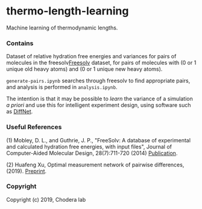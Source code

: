 thermo-length-learning
==============================

Machine learning of thermodynamic lengths.

### Contains

Dataset of relative hydration free energies and variances for pairs of molecules in the freesolv[Freesolv](https://github.com/MobleyLab/FreeSolv) dataset, for pairs of molecules with (0 or 1 unique old heavy atoms) and (0 or 1 unique new heavy atoms).

`generate-pairs.ipynb` searches through freesolv to find appropriate pairs, and analysis is performed in `analysis.ipynb`.

The intention is that it may be possible to _learn_ the variance of a simulation _a priori_ and use this for intelligent experiment design, using software such as [DiffNet](https://github.com/forcefield/DiffNet). 

### Useful References

(1) Mobley, D. L., and Guthrie, J. P., "FreeSolv: A database of experimental and calculated hydration free energies, with input files", Journal of Computer-Aided Molecular Design, 28(7):711-720 (2014) [Publication](https://pubs.acs.org/doi/abs/10.1021/ct800409d).

(2) Huafeng Xu, Optimal measurement network of pairwise differences, (2019). [Preprint](https://arxiv.org/abs/1906.08599).

### Copyright

Copyright (c) 2019, Chodera lab


